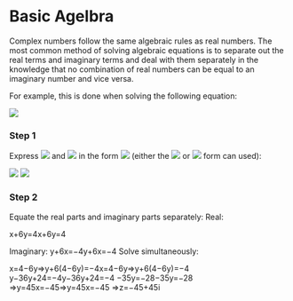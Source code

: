 # Basic Agelbra


Complex numbers follow the same algebraic rules as real numbers. The most common method of solving algebraic equations is to separate out the real terms and imaginary terms and deal with them separately in the knowledge that no combination of real numbers can be equal to an imaginary number and vice versa. 

For example, this is done when solving the following equation: 
 
 <img src="https://render.githubusercontent.com/render/math?math=\displaystyle z %2B\6iz^* = 4 - 4iz"> 


### Step 1
Express  <img src="https://render.githubusercontent.com/render/math?math=\displaystyle z"> 
 and  <img src="https://render.githubusercontent.com/render/math?math=\displaystyle z^*"> 
 in the form  <img src="https://render.githubusercontent.com/render/math?math=\displaystyle x %2B\6iy "> 
 (either the <img src="https://render.githubusercontent.com/render/math?math=\displaystyle x %2B\iy ">  or <img src="https://render.githubusercontent.com/render/math?math=\displaystyle a %2B\bi ">  form can used):

<img src="https://render.githubusercontent.com/render/math?math=\displaystyle x %2B\6iy + 6i(x-iy) = 4- 4i "> 

<img src="https://render.githubusercontent.com/render/math?math=\displaystyle x %2B\6iy + 6ix +6y = 4- 4i "> 

### Step 2
Equate the real parts and imaginary parts separately:
Real:

x+6y=4x+6y=4

Imaginary:
y+6x=−4y+6x=−4
Solve simultaneously:
 
x=4−6y⇒y+6(4−6y)=−4x=4−6y⇒y+6(4−6y)=−4
y−36y+24=−4y−36y+24=−4
−35y=−28−35y=−28
⇒y=45x=−45⇒y=45x=−45
⇒z=−45+45i

